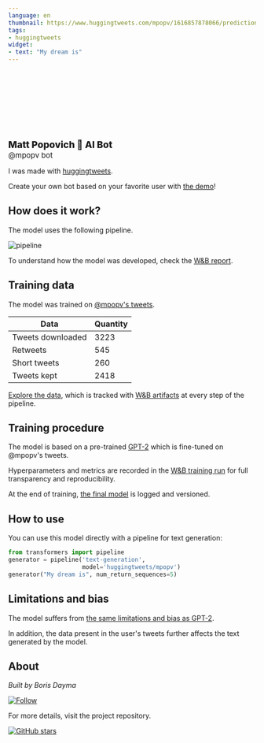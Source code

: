 ```yaml
---
language: en
thumbnail: https://www.huggingtweets.com/mpopv/1616857878066/predictions.png
tags:
- huggingtweets
widget:
- text: "My dream is"
---
```


<div>
<div style="width: 132px; height:132px; border-radius: 50%; background-size: cover; background-image: url('https://pbs.twimg.com/profile_images/1360621116146864131/lwVklARB_400x400.jpg')">
</div>
<div style="margin-top: 8px; font-size: 19px; font-weight: 800">Matt Popovich 🤖 AI Bot </div>
<div style="font-size: 15px">@mpopv bot</div>
</div>

I was made with [huggingtweets](https://github.com/borisdayma/huggingtweets).

Create your own bot based on your favorite user with [the demo](https://colab.research.google.com/github/borisdayma/huggingtweets/blob/master/huggingtweets-demo.ipynb)!

## How does it work?

The model uses the following pipeline.

![pipeline](https://github.com/borisdayma/huggingtweets/blob/master/img/pipeline.png?raw=true)

To understand how the model was developed, check the [W&B report](https://wandb.ai/wandb/huggingtweets/reports/HuggingTweets-Train-a-Model-to-Generate-Tweets--VmlldzoxMTY5MjI).

## Training data

The model was trained on [@mpopv's tweets](https://twitter.com/mpopv).

| Data | Quantity |
| --- | --- |
| Tweets downloaded | 3223 |
| Retweets | 545 |
| Short tweets | 260 |
| Tweets kept | 2418 |

[Explore the data](https://wandb.ai/wandb/huggingtweets/runs/19i3rh71/artifacts), which is tracked with [W&B artifacts](https://docs.wandb.com/artifacts) at every step of the pipeline.

## Training procedure

The model is based on a pre-trained [GPT-2](https://huggingface.co/gpt2) which is fine-tuned on @mpopv's tweets.

Hyperparameters and metrics are recorded in the [W&B training run](https://wandb.ai/wandb/huggingtweets/runs/1ffznl4y) for full transparency and reproducibility.

At the end of training, [the final model](https://wandb.ai/wandb/huggingtweets/runs/1ffznl4y/artifacts) is logged and versioned.

## How to use

You can use this model directly with a pipeline for text generation:

```python
from transformers import pipeline
generator = pipeline('text-generation',
                     model='huggingtweets/mpopv')
generator("My dream is", num_return_sequences=5)
```

## Limitations and bias

The model suffers from [the same limitations and bias as GPT-2](https://huggingface.co/gpt2#limitations-and-bias).

In addition, the data present in the user's tweets further affects the text generated by the model.

## About

*Built by Boris Dayma*

[![Follow](https://img.shields.io/twitter/follow/borisdayma?style=social)](https://twitter.com/intent/follow?screen_name=borisdayma)

For more details, visit the project repository.

[![GitHub stars](https://img.shields.io/github/stars/borisdayma/huggingtweets?style=social)](https://github.com/borisdayma/huggingtweets)
